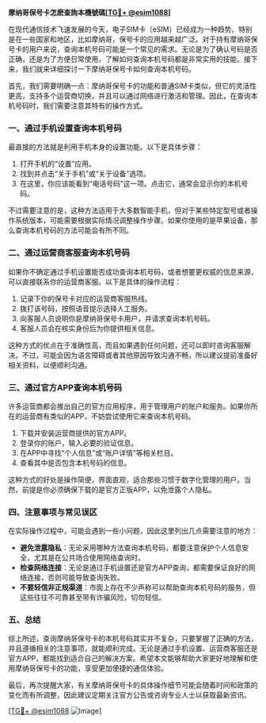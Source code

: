 **摩纳哥保号卡怎麽查詢本機號碼[[TG💪+ @esim1088](https://t.me/s/esim1088)]**

在现代通信技术飞速发展的今天，电子SIM卡（eSIM）已经成为一种趋势。特别是在一些国家和地区，比如摩纳哥，保号卡的应用越来越广泛。对于持有摩纳哥保号卡的用户来说，查询本机号码可能是一个常见的需求。无论是为了确认号码是否正确，还是为了方便日常使用，了解如何查询本机号码都是非常实用的技能。接下来，我们就来详细探讨一下摩纳哥保号卡如何查询本机号码。

首先，我们需要明确一点：摩纳哥保号卡的功能和普通SIM卡类似，但它的灵活性更高，支持多个运营商切换，并且可以通过网络进行激活和管理。因此，在查询本机号码时，我们需要注意其特有的操作方式。

### **一、通过手机设置查询本机号码**

最直接的方法就是利用手机本身的设置功能。以下是具体步骤：

1. 打开手机的“设置”应用。
2. 找到并点击“关于手机”或“关于设备”选项。
3. 在这里，你应该能看到“电话号码”这一项。点击它，通常会显示你的本机号码。

不过需要注意的是，这种方法适用于大多数智能手机，但对于某些特定型号或者操作系统版本，可能需要根据实际情况调整操作步骤。如果你使用的是苹果设备，那么查询本机号码的方法可能会有所不同。

### **二、通过运营商客服查询本机号码**

如果你不确定通过手机设置能否成功查询本机号码，或者想要更权威的信息来源，可以直接联系你的运营商客服。以下是具体的操作流程：

1. 记录下你的保号卡对应的运营商客服热线。
2. 拨打该号码，按照语音提示选择人工服务。
3. 向客服人员说明你是摩纳哥保号卡用户，并请求查询本机号码。
4. 客服人员会在核实身份后为你提供相关信息。

这种方式的优点在于准确性高，而且如果遇到任何问题，还可以即时咨询客服解决。不过，可能会因为语言障碍或者其他原因导致沟通不畅，所以建议提前准备好相关资料，以便顺利沟通。

### **三、通过官方APP查询本机号码**

许多运营商都会推出自己的官方应用程序，用于管理用户的账户和服务。如果你所在的运营商有类似的APP，不妨尝试使用它来查询本机号码。

1. 下载并安装运营商提供的官方APP。
2. 登录你的账户，输入必要的验证信息。
3. 在APP中寻找“个人信息”或“账户详情”等相关栏目。
4. 查看其中是否包含本机号码的信息。

这种方式的好处是操作简便，界面直观，适合那些习惯于数字化管理的用户。当然，前提是你必须确保下载的是官方正版APP，以免泄露个人隐私。

### **四、注意事项与常见误区**

在实际操作过程中，可能会遇到一些小问题，因此这里列出几点需要注意的地方：

- **避免泄露隐私**：无论采用哪种方法查询本机号码，都要注意保护个人信息安全，尤其是在公共场合使用网络查询时。
- **检查网络连接**：无论是通过手机设置还是官方APP查询，都需要保证良好的网络连接，否则可能导致查询失败。
- **不要轻信非正规渠道**：市面上存在不少声称可以帮助查询本机号码的服务，但这些往往不可靠甚至带有诈骗风险，切勿轻信。

### **五、总结**

综上所述，查询摩纳哥保号卡的本机号码其实并不复杂，只要掌握了正确的方法，并且遵循相关的注意事项，就能顺利完成。无论是通过手机设置、运营商客服还是官方APP，都能找到适合自己的解决方案。希望本文能够帮助大家更好地理解和使用摩纳哥保号卡的功能，享受更加便捷的通信体验。

最后，再次提醒大家，有关摩纳哥保号卡的具体操作细节可能会随着时间和政策的变化而有所调整，因此建议定期关注官方公告或咨询专业人士以获取最新资讯。

[[TG💪+ @esim1088](https://t.me/s/esim1088) ![Image](https://i.postimg.cc/4NQfJmqS/Snipaste-2025-05-13-00-14-12.png)]